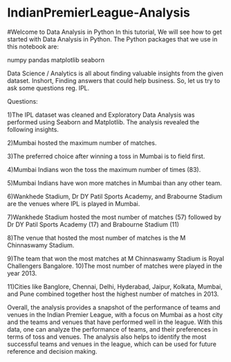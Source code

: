 # IndianPremierLeague-Analysis

#Welcome to Data Analysis in Python
In this tutorial, We will see how to get started with Data Analysis in Python. The Python packages that we use in this notebook are:

numpy
pandas
matplotlib
seaborn

Data Science / Analytics is all about finding valuable insights from the given dataset. Inshort, Finding answers that could help business. So, let us try to ask some questions reg. IPL.

Questions:

1)The IPL dataset was cleaned and Exploratory Data Analysis was performed using Seaborn and Matplotlib. The analysis revealed the following insights.

2)Mumbai hosted the maximum number of matches.

3)The preferred choice after winning a toss in Mumbai is to field first.

4)Mumbai Indians won the toss the maximum number of times (83).

5)Mumbai Indians have won more matches in Mumbai than any other team.

6)Wankhede Stadium, Dr DY Patil Sports Academy, and Brabourne Stadium are the venues where IPL is played in Mumbai.

7)Wankhede Stadium hosted the most number of matches (57) followed by Dr DY Patil Sports Academy (17) and Brabourne Stadium (11)

8)The venue that hosted the most number of matches is the M Chinnaswamy Stadium.

9)The team that won the most matches at M Chinnaswamy Stadium is Royal Challengers Bangalore.
10)The most number of matches were played in the year 2013.

11)Cities like Banglore, Chennai, Delhi, Hyderabad, Jaipur, Kolkata, Mumbai, and Pune combined together host the highest number of matches in 2013.



Overall, the analysis provides a snapshot of the performance of teams and venues in the Indian Premier League, with a focus on Mumbai as a host city and the teams and venues that have performed well in the league. With this data, one can analyze the performance of teams, and their preferences in terms of toss and venues. The analysis also helps to identify the most successful teams and venues in the league, which can be used for future reference and decision making.
